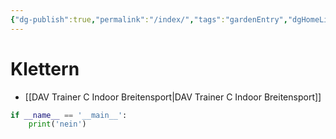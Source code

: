 ```yaml
---
{"dg-publish":true,"permalink":"/index/","tags":"gardenEntry","dgHomeLink":true,"dgPassFrontmatter":false,"dgShowBacklinks":false,"dgShowLocalGraph":false,"dgShowInlineTitle":false}
---
```



# Klettern

- [[DAV Trainer C Indoor Breitensport|DAV Trainer C Indoor Breitensport]]

```python
if __name__ == '__main__':
	print('nein')
```
